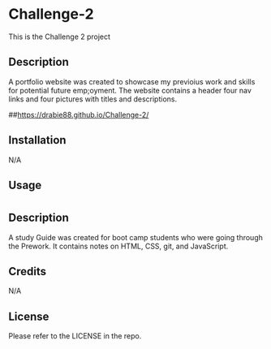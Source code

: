 # Challenge-2
This is the Challenge 2 project 

## Description

A portfolio website was created to showcase my previoius work and skills for potential future emp;oyment. The website contains a header four nav links and four pictures with titles and descriptions.

##https://drabie88.github.io/Challenge-2/

## Installation

N/A

## Usage

# <Prework Study Guide Webpage>

## Description

A study Guide was created for boot camp students who were going through the Prework. It contains notes on HTML, CSS, git, and JavaScript.



## Credits

N/A

## License

Please refer to the LICENSE in the repo.


